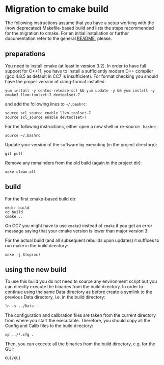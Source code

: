 # Migration to cmake build

The following instructions assume that you have a setup working with
the (now deprecated) Makefile-based build and lists the steps
recommended for the migration to cmake. For an initial installation or
further documentation refer to the general [README](README.md),
please.

## preparations

You need to install cmake (at least in version 3.2). In order to have
full support for C++11, you have to install a sufficiently modern C++
compiler (gcc 4.8.5 as default in CC7 is insufficient). For format
checking you should have the proper version of clang-format installed:
```
yum install -y centos-release-scl && yum update -y && yum install -y cmake3 llvm-toolset-7 devtoolset-7
```
and add the following lines to `~/.bashrc`:
```
source scl_source enable llvm-toolset-7
source scl_source enable devtoolset-7
```
For the following instructions, either open a new shell or re-source
`.bashrc`:
```
source ~/.bashrc
```

Update your version of the software by executing (in the project
directory):
```
git pull
```

Remove any remainders from the old build (again in the project dir):
```
make clean-all
```

## build

For the first cmake-based build do:
```
mkdir build
cd build
cmake ..
```
On CC7 you might have to use `cmake3` instead of `cmake` if you get an
error message saying that your cmake version is lower than major version 3.

For the actual build (and all subsequent rebuilds upon updates) it
suffices to run make in the build directory:
```
make -j $(nproc)
```

## using the new build

To use this build you do not need to source any environment script but
you can directly execute the binaries from the build directory. In
order to continue using the same Data directory as before create a
symlink to the previous Data directory, i.e. in the build directory:
```
ln -s ../Data .
```
The configuration and calibration files are taken from the current
directory from where you start the executable. Therefore, you should
copy all the Config and Calib files to the build directory:
```
cp ../*.cfg .
```
Then, you can execute all the binaries from the build directory,
e.g. for the GUI:
```
GUI/GUI
```
